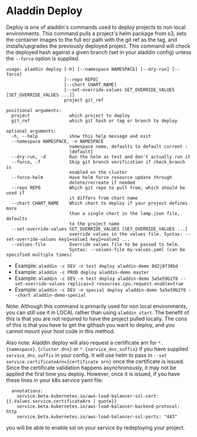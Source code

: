 # Aladdin Deploy
Deploy is one of aladdin's commands used to deploy projects to non local environments. This command pulls a project's helm package from s3, sets the container images to the full ecr path with the git ref as the tag, and installs/upgrades the previously deployed project. This command will check the deployed hash against a given branch (set in your aladdin config) unless the `--force` option is supplied.
```
usage: aladdin deploy [-h] [--namespace NAMESPACE] [--dry-run] [--force]
                      [--repo REPO]
                      [--chart CHART_NAME]
                      [--set-override-values SET_OVERRIDE_VALUES [SET_OVERRIDE_VALUES ...]]
                      project git_ref

positional arguments:
  project               which project to deploy
  git_ref               which git hash or tag or branch to deploy

optional arguments:
  -h, --help            show this help message and exit
  --namespace NAMESPACE, -n NAMESPACE
                        namespace name, defaults to default current :
                        [default]
  --dry-run, -d         Run the helm as test and don't actually run it
  --force, -f           Skip git branch verification if check_branch is
                        enabled on the cluster
  --force-helm          Have helm force resource update through
                        delete/recreate if needed
  --repo REPO           Which git repo to pull from, which should be used if
                        it differs from chart name
  --chart CHART_NAME    Which chart to deploy if your project defines more
                        than a single chart in the lamp.json file, defaults
                        to the project name
  --set-override-values SET_OVERRIDE_VALUES [SET_OVERRIDE_VALUES ...]
                        override values in the values file. Syntax: --set-override-values key1=value1 key2=value2 ...
  --values-file         Override values file to be passed to helm.
                        Syntax: --values-file my-values.yaml (can be specified multiple times)
```
- Example: `aladdin -c DEV -n test deploy aladdin-demo 8d2j8f30bd`
- Example: `aladdin -c PROD deploy aladdin-demo master`
- Example: `aladdin -c DEV -n test deploy aladdin-demo 5a5e59b2f6 --set-override-values replicas=3 resources.cpu.request.enable=true`
- Example: `aladdin -c DEV -n special deploy aladdin-demo 5a5e59b2f6 --chart aladdin-demo-special`

Note: Although this command is primarily used for non local environments, you can still use it in LOCAL rather than using `aladdin start`. The benefit of this is that you are not required to have the project pulled locally. The cons of this is that you have to get the githash you want to deploy, and you cannot mount your host code in this method.

Also note: Aladdin deploy will also request a certificate arn for `*.{namespace}.{cluster dns}` or `*.{service_dns_suffix}` if you have supplied `service_dns_suffix` in your config. It will use helm to pass in `--set service.certificateArn={certificate arn}` once the certificate is issued. Since the certificate validation happens asynchronously, it may not be applied the first time you deploy. However, once it is issued, if you have these lines in your k8s service yaml file:
```
  annotations:
    service.beta.kubernetes.io/aws-load-balancer-ssl-cert: {{.Values.service.certificateArn | quote}}
    service.beta.kubernetes.io/aws-load-balancer-backend-protocol: http
    service.beta.kubernetes.io/aws-load-balancer-ssl-ports: "443"
```
you will be able to enable ssl on your service by redeploying your project.

